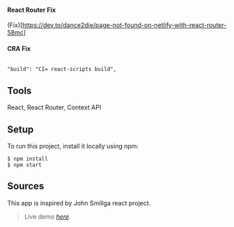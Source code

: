 #### React Router Fix

(Fix)[https://dev.to/dance2die/page-not-found-on-netlify-with-react-router-58mc]

#### CRA Fix

```

"build": "CI= react-scripts build",

```

## Tools
React, React Router, Context API

## Setup
To run this project, install it locally using npm:

```
$ npm install
$ npm start
```

## Sources
This app is inspired by John Smillga react project.

> Live demo [_here_](https://weekendcocktails.netlify.app).
